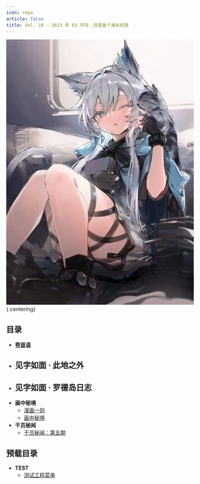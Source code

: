 ```yaml
---
icon: repo
article: false
title: Vol. 10 - 2023 年 03 月号：往昔是个漫长的夜
---
```


![](./res/cover.webp) {.centering}

## 目录

- [**卷首语**](intro.html)
- **见字如面 · 此地之外**
  - 
- **见字如面 · 罗德岛日志**
  - 
- **画中秘境**
  - [漫画一则](comic1.html)
  - [画中秘境](paintings.html)
- **干员秘闻**
  - [干员秘闻：第五期](ope_sec.html)

## 预载目录

- **TEST**
  - [测试工程菜单](T_MENU.html)

<ArticleAd />